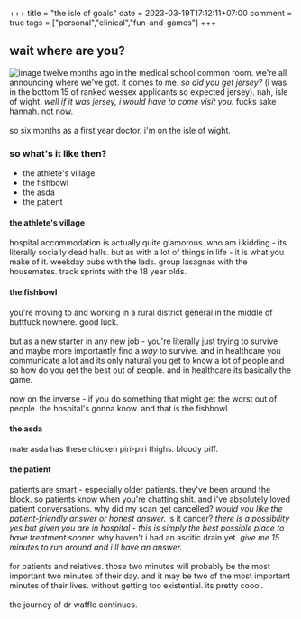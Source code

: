 +++
title = "the isle of goals"
date = 2023-03-19T17:12:11+07:00
comment = true
tags = ["personal","clinical","fun-and-games"]
+++

## wait where are you?
![image](/images/running2.jpg)
twelve months ago in the medical school common room. we're all announcing where we've got. it comes to me. *so did you get jersey?* (i was in the bottom 15 of ranked wessex applicants so expected jersey). nah, isle of wight. *well if it was jersey, i would have to come visit you.* fucks sake hannah. not now.
\
\
so six months as a first year doctor. i'm on the isle of wight.

### so what's it like then?
- the athlete's village
- the fishbowl
- the asda
- the patient

#### the athlete's village
hospital accommodation is actually quite glamorous. who am i kidding - its literally socially dead halls. but as with a lot of things in life - it is what you make of it. weekday pubs with the lads. group lasagnas with the housemates. track sprints with the 18 year olds.

#### the fishbowl
you're moving to and working in a rural district general in the middle of buttfuck nowhere. good luck.
\
\
but as a new starter in any new job - you're literally just trying to survive and maybe more importantly find a *way* to survive. and in healthcare you communicate a lot and its only natural you get to know a lot of people and so how do you get the best out of people. and in healthcare its basically the game.
\
\
now on the inverse - if you do something that might get the worst out of people. the hospital's gonna know. and that is the fishbowl.

#### the asda
mate asda has these chicken piri-piri thighs. bloody piff.

#### the patient
patients are smart - especially older patients. they've been around the block. so patients know when you're chatting shit. and i've absolutely loved patient conversations. why did my scan get cancelled? *would you like the patient-friendly answer or honest answer.* is it cancer? *there is a possibility yes but given you are in hospital - this is simply the best possible place to have treatment sooner.* why haven't i had an ascitic drain yet. *give me 15 minutes to run around and i'll have an answer.*
\
\
for patients and relatives. those two minutes will probably be the most important two minutes of their day. and it may be two of the most important minutes of their lives. without getting too existential. its pretty coool.
\
\
the journey of dr waffle continues.